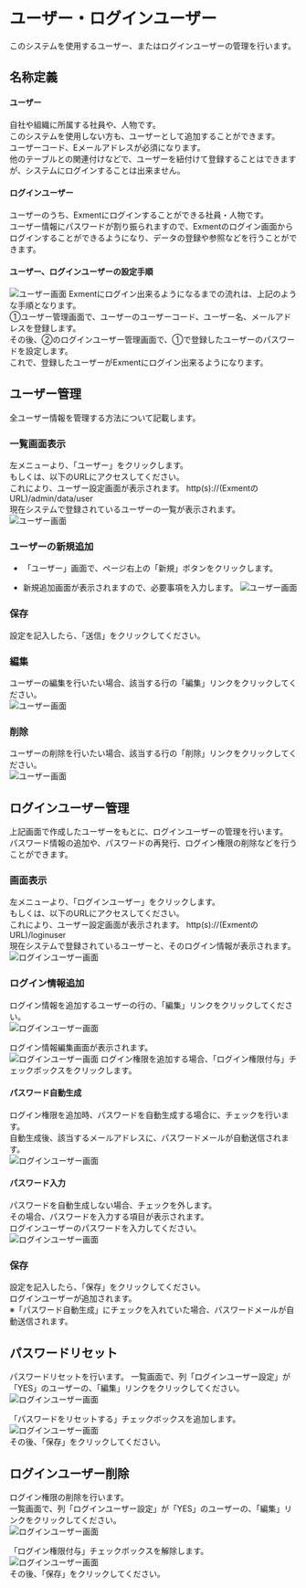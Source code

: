 # ユーザー・ログインユーザー
このシステムを使用するユーザー、またはログインユーザーの管理を行います。

## 名称定義
#### ユーザー
自社や組織に所属する社員や、人物です。  
このシステムを使用しない方も、ユーザーとして追加することができます。  
ユーザーコード、Eメールアドレスが必須になります。  
他のテーブルとの関連付けなどで、ユーザーを紐付けて登録することはできますが、システムにログインすることは出来ません。

#### ログインユーザー
ユーザーのうち、Exmentにログインすることができる社員・人物です。  
ユーザー情報にパスワードが割り振られますので、Exmentのログイン画面からログインすることができるようになり、データの登録や参照などを行うことができます。  

#### ユーザー、ログインユーザーの設定手順
![ユーザー画面](img/user/user_loginuser_flow.png)
Exmentにログイン出来るようになるまでの流れは、上記のような手順となります。  
①ユーザー管理画面で、ユーザーのユーザーコード、ユーザー名、メールアドレスを登録します。  
その後、②のログインユーザー管理画面で、①で登録したユーザーのパスワードを設定します。  
これで、登録したユーザーがExmentにログイン出来るようになります。

## ユーザー管理
全ユーザー情報を管理する方法について記載します。  

### 一覧画面表示
左メニューより、「ユーザー」をクリックします。  
もしくは、以下のURLにアクセスしてください。  
これにより、ユーザー設定画面が表示されます。
http(s)://(ExmentのURL)/admin/data/user  
現在システムで登録されているユーザーの一覧が表示されます。
![ユーザー画面](img/user/user_grid1.png)

### ユーザーの新規追加
- 「ユーザー」画面で、ページ右上の「新規」ボタンをクリックします。

- 新規追加画面が表示されますので、必要事項を入力します。
![ユーザー画面](img/user/user_new1.png)

### 保存
設定を記入したら、「送信」をクリックしてください。

### 編集
ユーザーの編集を行いたい場合、該当する行の「編集」リンクをクリックしてください。  
![ユーザー画面](img/user/user_edit.png)

### 削除
ユーザーの削除を行いたい場合、該当する行の「削除」リンクをクリックしてください。  
![ユーザー画面](img/user/user_delete.png)


## ログインユーザー管理
上記画面で作成したユーザーをもとに、ログインユーザーの管理を行います。  
パスワード情報の追加や、パスワードの再発行、ログイン権限の削除などを行うことができます。  

### 画面表示
左メニューより、「ログインユーザー」をクリックします。  
もしくは、以下のURLにアクセスしてください。  
これにより、ユーザー設定画面が表示されます。
http(s)://(ExmentのURL)/loginuser  
現在システムで登録されているユーザーと、そのログイン情報が表示されます。
![ログインユーザー画面](img/user/loginuser_grid1.png)

### ログイン情報追加
ログイン情報を追加するユーザーの行の、「編集」リンクをクリックしてください。  
![ログインユーザー画面](img/user/loginuser_grid2.png)

ログイン情報編集画面が表示されます。  
![ログインユーザー画面](img/user/loginuser_edit1.png)
ログイン権限を追加する場合、「ログイン権限付与」チェックボックスをクリックします。  

#### パスワード自動生成
ログイン権限を追加時、パスワードを自動生成する場合に、チェックを行います。  
自動生成後、該当するメールアドレスに、パスワードメールが自動送信されます。  
![ログインユーザー画面](img/user/loginuser_password.png)

#### パスワード入力
パスワードを自動生成しない場合、チェックを外します。  
その場合、パスワードを入力する項目が表示されます。  
ログインユーザーのパスワードを入力してください。  
![ログインユーザー画面](img/user/loginuser_password2.png)

### 保存
設定を記入したら、「保存」をクリックしてください。  
ログインユーザーが追加されます。  
※「パスワード自動生成」にチェックを入れていた場合、パスワードメールが自動送信されます。  


## パスワードリセット
パスワードリセットを行います。
一覧画面で、列「ログインユーザー設定」が「YES」のユーザーの、「編集」リンクをクリックしてください。  
![ログインユーザー画面](img/user/loginuser_grid3.png)  

「パスワードをリセットする」チェックボックスを追加します。  
![ログインユーザー画面](img/user/loginuser_reset.png)  
その後、「保存」をクリックしてください。  



## ログインユーザー削除
ログイン権限の削除を行います。  
一覧画面で、列「ログインユーザー設定」が「YES」のユーザーの、「編集」リンクをクリックしてください。  
![ログインユーザー画面](img/user/loginuser_grid3.png)  

「ログイン権限付与」チェックボックスを解除します。  
![ログインユーザー画面](img/user/loginuser_remove.png)  
その後、「保存」をクリックしてください。  

